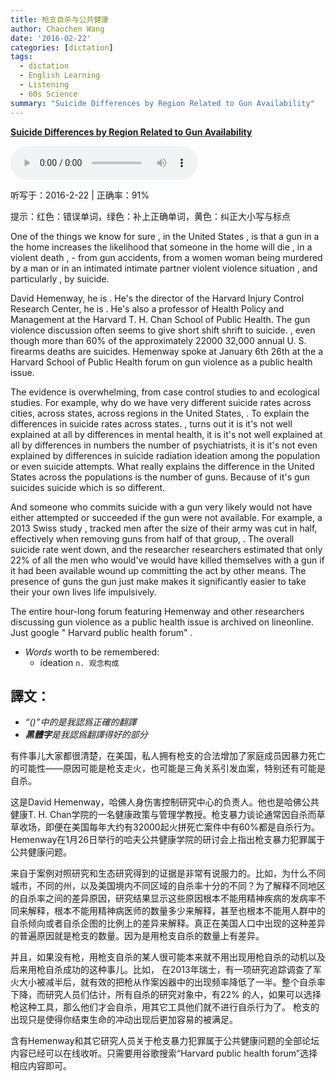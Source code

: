 ```yaml
---
title: 枪支自杀与公共健康
author: Chaochen Wang
date: '2016-02-22'
categories: [dictation]
tags:
  - dictation
  - English Learning
  - Listening
  - 60s Science
summary: "Suicide Differences by Region Related to Gun Availability"
---
```


**[Suicide Differences by Region Related to Gun Availability](http://www.scientificamerican.com/podcast/episode/suicide-differences-by-region-related-to-gun-availability/)**

<audio src="/mp3/160128GunViolence.mp3" controls="controls">
Your browser does not support the audio element.
你的瀏覽器不支持音頻播放。請使用chrome科學上網。
</audio>

听写于：2016-2-22 | 正确率：91%

<!--我的听写开始-->
提示：<span class="diff_off">红色</span>：错误单词，<span class="diff_add">绿色</span>：补上正确单词，<span class="diff_alert">黄色</span>：纠正大小写与标点        <p class="linetext">One of the things we know for sure <span class="diff_alert">,</span> in <span class="diff_add">the</span> United States <span class="diff_alert">,</span> is that a gun in <span class="diff_off">a</span> <span class="diff_add">the</span> home increases the likelihood that someone in the home will die <span class="diff_alert">,</span> <span class="diff_off">in</span> <span class="diff_add">a</span> violent death <span class="diff_alert">,</span> <span class="diff_add">-</span> from gun accidents, from a <span class="diff_off">women</span> <span class="diff_add">woman</span> being murdered by a man <span class="diff_off">or</span> <span class="diff_add">in</span> an <span class="diff_off">intimated</span> <span class="diff_add">intimate</span> partner <span class="diff_off">violent</span> <span class="diff_add">violence</span> situation <span class="diff_alert">,</span> and particularly <span class="diff_alert">,</span> by suicide. </p><p class="linetext">David Hemenway<span class="diff_alert">,</span> <span class="diff_off">he</span> <span class="diff_off">is</span> <span class="diff_alert">.</span> <span class="diff_add">He's</span> the director of the Harvard Injury Control Research Center<span class="diff_alert">,</span> <span class="diff_off">he</span> <span class="diff_off">is</span> <span class="diff_alert">.</span> <span class="diff_add">He's</span> also a professor of Health Policy and Management at the Harvard T. H. Chan School of Public Health. The gun violence discussion often seems to give short <span class="diff_off">shift</span> <span class="diff_add">shrift</span> to suicide<span class="diff_alert">.</span> <span class="diff_alert">,</span> <span class="diff_alert" title="Even ">even </span>though more than 60% of the approximately <span class="diff_off">22000</span> <span class="diff_add">32,000</span> annual U. S. firearms deaths are suicides. Hemenway spoke <span class="diff_off">at</span> January <span class="diff_off">6th</span> <span class="diff_add">26th</span> at <span class="diff_off">the</span> <span class="diff_add">a</span> Harvard School of Public Health forum on gun violence as a public health issue. </p><p class="linetext">The evidence is overwhelming<span class="diff_alert">,</span> from case control studies <span class="diff_off">to</span> <span class="diff_add">and</span> ecological studies. For example, why do we have very different suicide rates across cities, across states, across regions in <span class="diff_add">the</span> United States<span class="diff_alert">,</span> <span class="diff_alert">.</span> <span class="diff_alert" title="to ">To </span>explain the differences in suicide rates across states<span class="diff_alert">.</span> <span class="diff_alert">,</span> <span class="diff_alert" title="Turns ">turns </span>out <span class="diff_off">it</span> <span class="diff_off">is</span> <span class="diff_add">it's</span> not well explained at all by differences in mental health, <span class="diff_off">it</span> <span class="diff_off">is</span> <span class="diff_add">it's</span> not well explained at all by differences in <span class="diff_off">numbers</span> <span class="diff_add">the</span> <span class="diff_add">number</span> of psychiatrists, <span class="diff_off">it</span> <span class="diff_off">is</span> <span class="diff_add">it's</span> not even explained by differences in suicide <span class="diff_off">radiation</span> <span class="diff_add">ideation</span> among the population or even suicide attempts. What really explains the difference in the United States across the populations is the number of guns. Because <span class="diff_off">of</span> <span class="diff_add">it's</span> gun <span class="diff_off">suicides</span> <span class="diff_add">suicide</span> which is so different. </p><p class="linetext">And someone who commits suicide with a gun very likely would not have either attempted or succeeded if the gun were not available. For example, a 2013 Swiss study <span class="diff_alert">,</span> tracked men after the size of their army was cut in half, effectively <span class="diff_off">when</span> removing guns from half <span class="diff_off">of</span> that group<span class="diff_alert">,</span> <span class="diff_alert">.</span> <span class="diff_alert" title="the ">The </span>overall suicide rate went down<span class="diff_alert">,</span> and the <span class="diff_off">researcher</span> <span class="diff_add">researchers</span> estimated that only 22% of <span class="diff_add">all</span> the men who <span class="diff_off">would've</span> <span class="diff_add">would</span> <span class="diff_add">have</span> killed themselves with a gun if it had been available wound up committing the act by other means. The presence of <span class="diff_off">guns</span> <span class="diff_add">the</span> <span class="diff_add">gun</span> just <span class="diff_off">make</span> <span class="diff_add">makes</span> it significantly easier to take <span class="diff_off">their</span> <span class="diff_add">your</span> own <span class="diff_off">lives</span> <span class="diff_add">life</span> impulsively. </p><p class="linetext">The entire hour-long forum featuring Hemenway and other researchers discussing gun violence as a public health issue is archived <span class="diff_off">on</span> <span class="diff_off">line</span><span class="diff_add">online</span>. Just google " Harvard public health forum" .</p>
<!--我的听写结束-->



* _Words_ worth to be remembered:
    * ideation `n. 观念构成`

## 譯文：

* _“()”中的是我認爲正確的翻譯_
* _**黑體字**是我認爲翻譯得好的部分_

有件事儿大家都很清楚，在美国，私人拥有枪支的合法增加了家庭成员因暴力死亡的可能性——原因可能是枪支走火，也可能是三角关系引发血案，特别还有可能是自杀。

这是David Hemenway，哈佛人身伤害控制研究中心的负责人。他也是哈佛公共健康T. H. Chan学院的一名健康政策与管理学教授。枪支暴力谈论通常因自杀而草草收场，即便在美国每年大约有32000起火拼死亡案件中有60%都是自杀行为。Hemenway在1月26日举行的哈夫公共健康学院的研讨会上指出枪支暴力犯罪属于公共健康问题。

来自于案例对照研究和生态研究得到的证据是非常有说服力的。比如，为什么不同城市，不同的州，以及美国境内不同区域的自杀率十分的不同？为了解释不同地区的自杀率之间的差异原因，研究结果显示这些原因根本不能用精神疾病的发病率不同来解释，根本不能用精神病医师的数量多少来解释，甚至也根本不能用人群中的自杀倾向或者自杀企图的比例上的差异来解释。真正在美国人口中出现的这种差异的普遍原因就是枪支的数量。因为是用枪支自杀的数量上有差异。

并且，如果没有枪，用枪支自杀的某人很可能本来就不用出现用枪自杀的动机以及后来用枪自杀成功的这种事儿。比如， 在2013年瑞士，有一项研究追踪调查了军火大小被减半后，就有效的把枪从作案凶器中的出现频率降低了一半。整个自杀率下降，而研究人员们估计，所有自杀的研究对象中，有22% 的人，如果可以选择枪这种工具，那么他们才会自杀，用其它工具他们就不进行自杀行为了。 枪支的出现只是使得你结束生命的冲动出现后更加容易的被满足。

含有Hemenway和其它研究人员关于枪支暴力犯罪属于公共健康问题的全部论坛内容已经可以在线收听。只需要用谷歌搜索“Harvard public health forum”选择相应内容即可。
